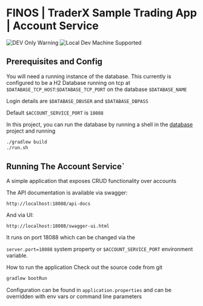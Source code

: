 # FINOS | TraderX Sample Trading App | Account Service

![DEV Only Warning](https://badgen.net/badge/warning/not-for-production/red) ![Local Dev Machine Supported](http://badgen.net/badge/local-dev/supported/green)


## Prerequisites and Config

You will need a running instance of the database. This currently is configured to be a H2 Database running on tcp at `$DATABASE_TCP_HOST`:`$DATABASE_TCP_PORT` on the database `$DATABASE_NAME` 

Login details are `$DATABASE_DBUSER` and `$DATABASE_DBPASS`

Default `$ACCOUNT_SERVICE_PORT` is `18088`

In this project, you can run the database by running a shell in the [database](../database/README.md) project and running

```bash
./gradlew build
./run.sh
``` 
## Running The Account Service`

A simple application that exposes CRUD functionality over accounts

The API documentation is available via swagger:

`http://localhost:18088/api-docs`

And via UI:

`http://localhost:18088/swagger-ui.html`

It runs on port 18088 which can be changed via the

`server.port=18088`  system property or `$ACCOUNT_SERVICE_PORT` environment variable.

How to run the application
Check out the source code from git

```bash
gradlew bootRun
```

Configuration can be found in `application.properties` and can be overridden with env vars or command line parameters